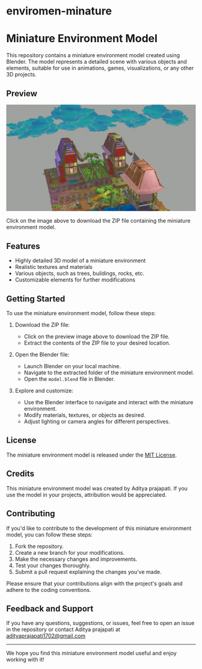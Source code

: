 # enviromen-minature

# Miniature Environment Model

This repository contains a miniature environment model created using Blender. The model represents a detailed scene with various objects and elements, suitable for use in animations, games, visualizations, or any other 3D projects.

## Preview

[![Miniature Environment Preview](enviroment2.jpg)](ENVIROMENT.zip)

Click on the image above to download the ZIP file containing the miniature environment model.

## Features

- Highly detailed 3D model of a miniature environment
- Realistic textures and materials
- Various objects, such as trees, buildings, rocks, etc.
- Customizable elements for further modifications

## Getting Started

To use the miniature environment model, follow these steps:

1. Download the ZIP file:
   - Click on the preview image above to download the ZIP file.
   - Extract the contents of the ZIP file to your desired location.

2. Open the Blender file:
   - Launch Blender on your local machine.
   - Navigate to the extracted folder of the miniature environment model.
   - Open the `model.blend` file in Blender.

3. Explore and customize:
   - Use the Blender interface to navigate and interact with the miniature environment.
   - Modify materials, textures, or objects as desired.
   - Adjust lighting or camera angles for different perspectives.

## License

The miniature environment model is released under the [MIT License](LICENSE).

## Credits

This miniature environment model was created by Aditya prajapati. If you use the model in your projects, attribution would be appreciated.

## Contributing

If you'd like to contribute to the development of this miniature environment model, you can follow these steps:

1. Fork the repository.
2. Create a new branch for your modifications.
3. Make the necessary changes and improvements.
4. Test your changes thoroughly.
5. Submit a pull request explaining the changes you've made.

Please ensure that your contributions align with the project's goals and adhere to the coding conventions.

## Feedback and Support

If you have any questions, suggestions, or issues, feel free to open an issue in the repository or contact Aditya prajapati at adityaprajapati1702@gmail.com

---

We hope you find this miniature environment model useful and enjoy working with it!

